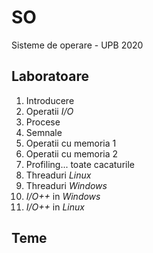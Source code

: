 # SO
Sisteme de operare - UPB 2020

## Laboratoare
1. Introducere
2. Operatii *I/O*
3. Procese
4. Semnale
5. Operatii cu memoria 1
6. Operatii cu memoria 2
7. Profiling... toate cacaturile
8. Threaduri _Linux_
9. Threaduri _Windows_
10. _I/O++_ in _Windows_
11. _I/O++_ in _Linux_

## Teme
